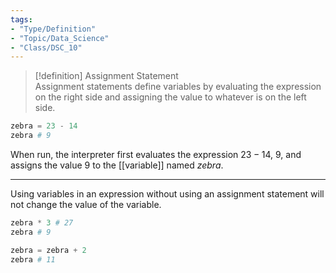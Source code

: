 ```yaml
---
tags:
- "Type/Definition"
- "Topic/Data_Science"
- "Class/DSC_10"
---
```

> [!definition] Assignment Statement  
> Assignment statements define variables by evaluating the expression on the right side and assigning the value to whatever is on the left side.  

```python  
zebra = 23 - 14  
zebra # 9  
```  

When run, the interpreter first evaluates the expression $23-14$, $9$, and assigns the value $9$ to the [[variable]] named *zebra*.  

---  

Using variables in an expression without using an assignment statement will not change the value of the variable.  

```python  
zebra * 3 # 27  
zebra # 9  

zebra = zebra + 2  
zebra # 11  
```  
